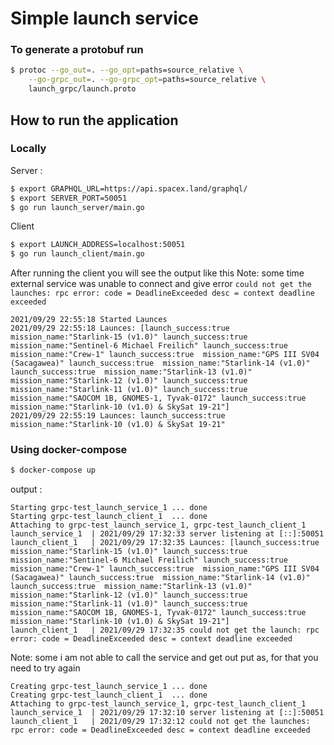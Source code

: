 # Simple launch service

### To generate a protobuf run 
```sh
$ protoc --go_out=. --go_opt=paths=source_relative \
    --go-grpc_out=. --go-grpc_opt=paths=source_relative \
    launch_grpc/launch.proto
```

## How to run the application 

### Locally

Server :
```sh
$ export GRAPHQL_URL=https://api.spacex.land/graphql/
$ export SERVER_PORT=50051
$ go run launch_server/main.go
```

Client
```sh
$ export LAUNCH_ADDRESS=localhost:50051
$ go run launch_client/main.go
```
After running the client you will see the output like this
Note: some time external service was unable to connect and give error `could not get the launches: rpc error: code = DeadlineExceeded desc = context deadline exceeded`

```
2021/09/29 22:55:18 Started Launces
2021/09/29 22:55:18 Launces: [launch_success:true  mission_name:"Starlink-15 (v1.0)" launch_success:true  mission_name:"Sentinel-6 Michael Freilich" launch_success:true  mission_name:"Crew-1" launch_success:true  mission_name:"GPS III SV04 (Sacagawea)" launch_success:true  mission_name:"Starlink-14 (v1.0)" launch_success:true  mission_name:"Starlink-13 (v1.0)" mission_name:"Starlink-12 (v1.0)" launch_success:true  mission_name:"Starlink-11 (v1.0)" launch_success:true  mission_name:"SAOCOM 1B, GNOMES-1, Tyvak-0172" launch_success:true  mission_name:"Starlink-10 (v1.0) & SkySat 19-21"]
2021/09/29 22:55:19 Launces: launch_success:true  mission_name:"Starlink-10 (v1.0) & SkySat 19-21"
```

### Using docker-compose

```sh
$ docker-compose up
```
output :
```
Starting grpc-test_launch_service_1 ... done
Starting grpc-test_launch_client_1  ... done
Attaching to grpc-test_launch_service_1, grpc-test_launch_client_1
launch_service_1  | 2021/09/29 17:32:33 server listening at [::]:50051
launch_client_1   | 2021/09/29 17:32:35 Launces: [launch_success:true  mission_name:"Starlink-15 (v1.0)" launch_success:true  mission_name:"Sentinel-6 Michael Freilich" launch_success:true  mission_name:"Crew-1" launch_success:true  mission_name:"GPS III SV04 (Sacagawea)" launch_success:true  mission_name:"Starlink-14 (v1.0)" launch_success:true  mission_name:"Starlink-13 (v1.0)" mission_name:"Starlink-12 (v1.0)" launch_success:true  mission_name:"Starlink-11 (v1.0)" launch_success:true  mission_name:"SAOCOM 1B, GNOMES-1, Tyvak-0172" launch_success:true  mission_name:"Starlink-10 (v1.0) & SkySat 19-21"]
launch_client_1   | 2021/09/29 17:32:35 could not get the launch: rpc error: code = DeadlineExceeded desc = context deadline exceeded
```

Note: some i am not able to call the service and get out put as, for that you need to try again
```
Creating grpc-test_launch_service_1 ... done
Creating grpc-test_launch_client_1  ... done
Attaching to grpc-test_launch_service_1, grpc-test_launch_client_1
launch_service_1  | 2021/09/29 17:32:10 server listening at [::]:50051
launch_client_1   | 2021/09/29 17:32:12 could not get the launches: rpc error: code = DeadlineExceeded desc = context deadline exceeded
```